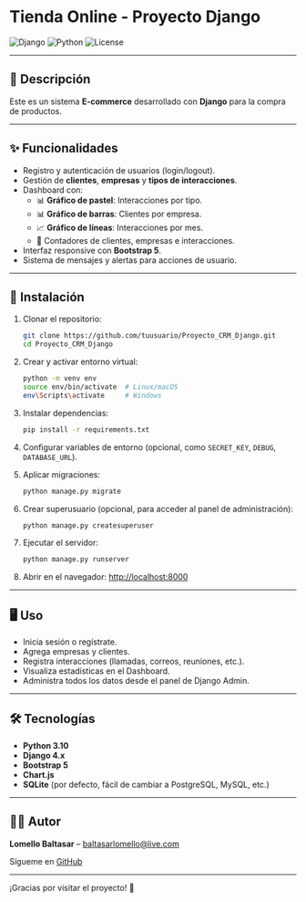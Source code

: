 # Tienda Online - Proyecto Django

![Django](https://img.shields.io/badge/Django-v4.2-green) ![Python](https://img.shields.io/badge/Python-3.10-blue) ![License](https://img.shields.io/badge/License-MIT-yellow)

---

## 📌 Descripción

Este es un sistema **E-commerce** desarrollado con **Django** para la compra de productos.


---

## ✨ Funcionalidades

- Registro y autenticación de usuarios (login/logout).
- Gestión de **clientes**, **empresas** y **tipos de interacciones**.
- Dashboard con:
  - 📊 **Gráfico de pastel**: Interacciones por tipo.
  - 📊 **Gráfico de barras**: Clientes por empresa.
  - 📈 **Gráfico de líneas**: Interacciones por mes.
  - 📌 Contadores de clientes, empresas e interacciones.
- Interfaz responsive con **Bootstrap 5**.
- Sistema de mensajes y alertas para acciones de usuario.

---

## 🚀 Instalación

1. Clonar el repositorio:
    ```bash
    git clone https://github.com/tuusuario/Proyecto_CRM_Django.git
    cd Proyecto_CRM_Django
    ```

2. Crear y activar entorno virtual:
    ```bash
    python -m venv env
    source env/bin/activate  # Linux/macOS
    env\Scripts\activate     # Windows
    ```

3. Instalar dependencias:
    ```bash
    pip install -r requirements.txt
    ```

4. Configurar variables de entorno (opcional, como `SECRET_KEY`, `DEBUG`, `DATABASE_URL`).

5. Aplicar migraciones:
    ```bash
    python manage.py migrate
    ```

6. Crear superusuario (opcional, para acceder al panel de administración):
    ```bash
    python manage.py createsuperuser
    ```

7. Ejecutar el servidor:
    ```bash
    python manage.py runserver
    ```

8. Abrir en el navegador: [http://localhost:8000](http://localhost:8000)

---

## 🖥️ Uso

- Inicia sesión o regístrate.
- Agrega empresas y clientes.
- Registra interacciones (llamadas, correos, reuniones, etc.).
- Visualiza estadísticas en el Dashboard.
- Administra todos los datos desde el panel de Django Admin.

---

## 🛠️ Tecnologías

- **Python 3.10**
- **Django 4.x**
- **Bootstrap 5**
- **Chart.js**
- **SQLite** (por defecto, fácil de cambiar a PostgreSQL, MySQL, etc.)

---

## 👨‍💻 Autor

**Lomello Baltasar** – [baltasarlomello@live.com](mailto:baltasarlomello@live.com)  

Sígueme en [GitHub](https://github.com/Balti2003)

---

¡Gracias por visitar el proyecto! 🚀
